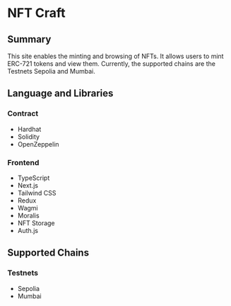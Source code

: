 # NFT Craft

## Summary
This site enables the minting and browsing of NFTs. It allows users to mint ERC-721 tokens and view them. Currently, the supported chains are the Testnets Sepolia and Mumbai.

## Language and Libraries
### Contract
- Hardhat
- Solidity
- OpenZeppelin

### Frontend
- TypeScript
- Next.js
- Tailwind CSS
- Redux
- Wagmi
- Moralis
- NFT Storage
- Auth.js

## Supported Chains
### Testnets
- Sepolia
- Mumbai